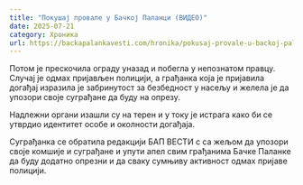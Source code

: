 ```yaml
---
title: "Покушај провале у Бачкој Паланци (ВИДЕО)"
date: 2025-07-21
category: Хроника
url: https://backapalankavesti.com/hronika/pokusaj-provale-u-backoj-palanci-video/
---
```


Потом је прескочила ограду уназад и побегла у непознатом правцу. Случај је одмах пријављен полицији, а грађанка која је пријавила догађај изразила је забринутост за безбедност у насељу и желела је да упозори своје суграђане да буду на опрезу.

Надлежни органи изашли су на терен и у току је истрага како би се утврдио идентитет особе и околности догађаја.

Суграђанка се обратила редакцији БАП ВЕСТИ с са жељом да упозори своје комшије и суграђане и упути апел свим грађанима Бачке Паланке да буду додатно опрезни и да сваку сумњиву активност одмах пријаве полицији.
